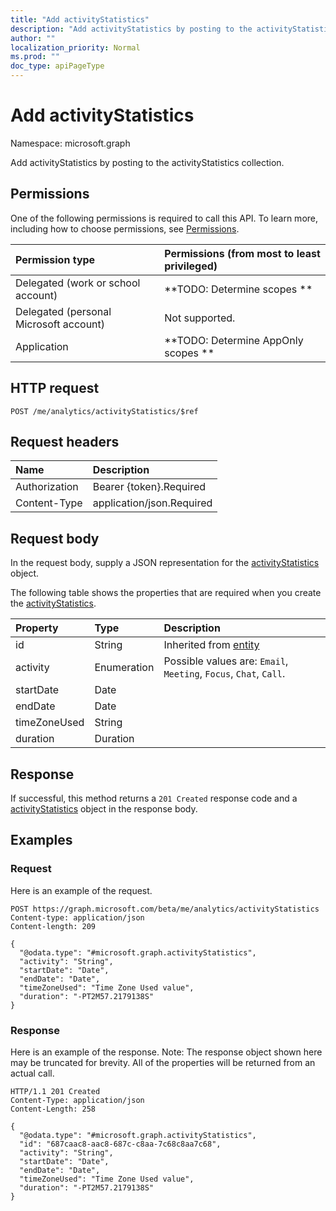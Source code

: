 ```yaml
---
title: "Add activityStatistics"
description: "Add activityStatistics by posting to the activityStatistics collection."
author: ""
localization_priority: Normal
ms.prod: ""
doc_type: apiPageType
---
```


# Add activityStatistics

Namespace: microsoft.graph

Add activityStatistics by posting to the activityStatistics collection.

## Permissions
One of the following permissions is required to call this API. To learn more, including how to choose permissions, see [Permissions](/concepts/permissions-reference.md).

|Permission type|Permissions (from most to least privileged)|
|:---|:---|
|Delegated (work or school account)|**TODO: Determine scopes **|
|Delegated (personal Microsoft account)|Not supported.|
|Application|**TODO: Determine AppOnly scopes **|

## HTTP request
<!-- {
  "blockType": "ignored"
}
-->
``` http
POST /me/analytics/activityStatistics/$ref
```

## Request headers
|Name|Description|
|:---|:---|
|Authorization|Bearer {token}.Required|
|Content-Type|application/json.Required|

## Request body
In the request body, supply a JSON representation for the [activityStatistics](../resources/activitystatistics.md) object.

The following table shows the properties that are required when you create the [activityStatistics](../resources/activitystatistics.md).

|Property|Type|Description|
|:---|:---|:---|
|id|String| Inherited from [entity](../resources/entity.md)|
|activity|Enumeration| Possible values are: `Email`, `Meeting`, `Focus`, `Chat`, `Call`.|
|startDate|Date||
|endDate|Date||
|timeZoneUsed|String||
|duration|Duration||



## Response
If successful, this method returns a `201 Created` response code and a [activityStatistics](../resources/activitystatistics.md) object in the response body.

## Examples

### Request
Here is an example of the request.
<!-- {
  "blockType": "request",
  "name": "create_activitystatistics_from_activitystatistics"
}
-->
``` http
POST https://graph.microsoft.com/beta/me/analytics/activityStatistics
Content-type: application/json
Content-length: 209

{
  "@odata.type": "#microsoft.graph.activityStatistics",
  "activity": "String",
  "startDate": "Date",
  "endDate": "Date",
  "timeZoneUsed": "Time Zone Used value",
  "duration": "-PT2M57.2179138S"
}
```

### Response
Here is an example of the response. Note: The response object shown here may be truncated for brevity. All of the properties will be returned from an actual call.
<!-- {
  "blockType": "response",
  "truncated": true,
  "@odata.type": "microsoft.graph.activitystatistics"
}
-->
``` http
HTTP/1.1 201 Created
Content-Type: application/json
Content-Length: 258

{
  "@odata.type": "#microsoft.graph.activityStatistics",
  "id": "687caac8-aac8-687c-c8aa-7c68c8aa7c68",
  "activity": "String",
  "startDate": "Date",
  "endDate": "Date",
  "timeZoneUsed": "Time Zone Used value",
  "duration": "-PT2M57.2179138S"
}
```


